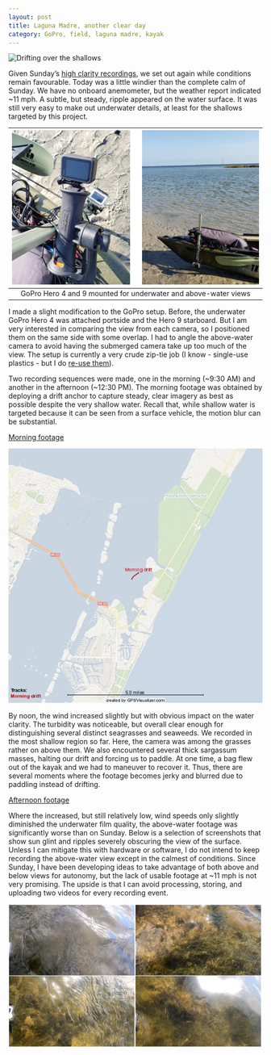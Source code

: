 ```yaml
---
layout: post
title: Laguna Madre, another clear day
category: GoPro, field, laguna madre, kayak
---
```


![Drifting over the shallows](../images/GIF-210616_194248.gif)

Given Sunday’s [high clarity recordings](https://ekrell.github.io/extreme-clarity/), we set out again while conditions remain favourable. Today was a little windier than the complete calm of Sunday. We have no onboard anemometer, but the weather report indicated ~11 mph. A subtle, but steady, ripple appeared on the water surface. It was still very easy to make out underwater details, at least for the shallows targeted by this project. 

| ![Kayak GoPro setup](../images/kayak_gopro_setup.png) | 
|:--:| 
| GoPro Hero 4 and 9 mounted for underwater and above-water views |

I made a slight modification to the GoPro setup. Before, the underwater GoPro Hero 4 was attached portside and the Hero 9 starboard. But I am very interested in comparing the view from each camera, so I positioned them on the same side with some overlap. I had to angle the above-water camera to avoid having the submerged camera take up too much of the view. The setup is currently a very crude zip-tie job (I know - single-use plastics - but I do [re-use them](https://www.instructables.com/How-to-Reuse-Zip-Ties-1/)). 

Two recording sequences were made, one in the morning (~9:30 AM) and another in the afternoon (~12:30 PM). The morning footage was obtained by deploying a drift anchor to capture steady, clear imagery as best as possible despite the very shallow water. Recall that, while shallow water is targeted because it can be seen from a surface vehicle, the motion blur can be substantial. 

[Morning footage](https://www.youtube.com/watch?v=hMgJT-kqP-0)

![Morning tracks](../images/LagunaMadre_20210616__morning.png)

By noon, the wind increased slightly but with obvious impact on the water clarity. The turbidity was noticeable, but overall clear enough for distinguishing several distinct seagrasses and seaweeds. We recorded in the most shallow region so far. Here, the camera was among the grasses rather on above them. We also encountered several thick sargassum masses, halting our drift and forcing us to paddle. At one time, a bag flew out of the kayak and we had to maneuver to recover it. Thus, there are several moments where the footage becomes jerky and blurred due to paddling instead of drifting. 

[Afternoon footage](https://www.youtube.com/watch?v=YB9ZufZUn_4)

Where the increased, but still relatively low, wind speeds only slightly diminished the underwater film quality, the above-water footage was significantly worse than on Sunday. Below is a selection of screenshots that show sun glint and ripples severely obscuring the view of the surface. Unless I can mitigate this with hardware or software, I do not intend to keep recording the above-water view except in the calmest of conditions. Since Sunday, I have been developing ideas to take advantage of both above and below views for autonomy, but the lack of usable footage at ~11 mph is not very promising. The upside is that I can avoid processing, storing, and uploading two videos for every recording event. 

![Drifting over the shallows](../images/kayak_overhead.png)
